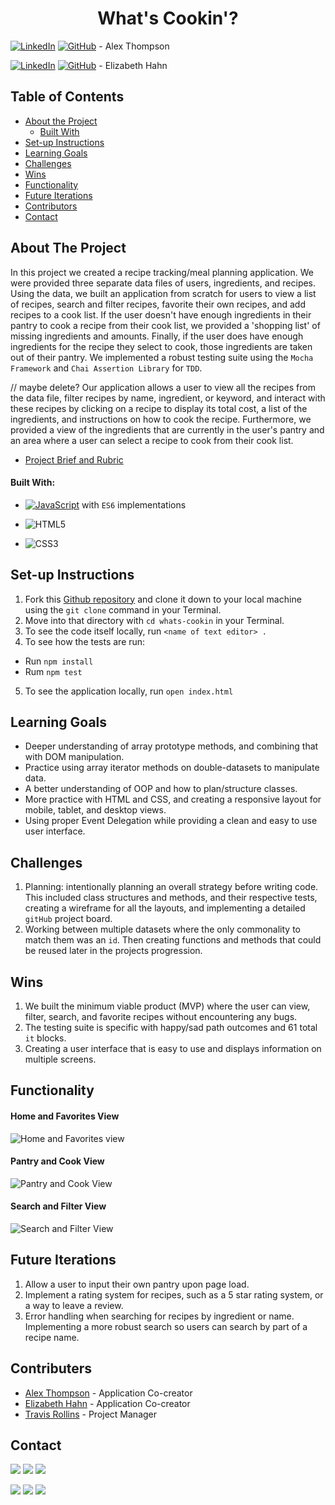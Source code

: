 <p align="center">
  <a href="https://github.com/alexthompson207/whats-cookin">
    <!-- <img src="images/logo.png" alt="Logo" width="80" height="80"> -->
  </a>

  <h1 align="center">What's Cookin'?</h1>
  
  
[![LinkedIn](https://img.shields.io/badge/-LinkedIn-black.svg?style=flat-square&logo=linkedin&colorB=555)](https://www.linkedin.com/in/alex-thompson-309070a2/ ) [![GitHub](https://img.shields.io/badge/GitHub-black.svg?&style=flat-square&logo=github&logoColor=white)](https://github.com/alexthompson207) - Alex Thompson

[![LinkedIn](https://img.shields.io/badge/-LinkedIn-black.svg?style=flat-square&logo=linkedin&colorB=555)](https://www.linkedin.com/in/elizabeth-s-hahn/) [![GitHub](https://img.shields.io/badge/GitHub-black.svg?&style=flat-square&logo=github&logoColor=white)](https://github.com/elizhahn) - Elizabeth Hahn




## Table of Contents

- [About the Project](#about-the-project)
  - [Built With](#built-with)
- [Set-up Instructions](#set-up-instructions)
- [Learning Goals](#learning-goals)
- [Challenges](#challenges)
- [Wins](#wins)
- [Functionality](#functionality)
- [Future Iterations](#future-iterations)
- [Contributors](#contributors)
- [Contact](#contact)

## About The Project

In this project we created a recipe tracking/meal planning application. We were provided three separate data files of users, ingredients, and recipes. Using the data, we built an application from scratch for users to view a list of recipes, search and filter recipes, favorite their own recipes, and add recipes to a cook list. If the user doesn't have enough ingredients in their pantry to cook a recipe from their cook list, we provided a 'shopping list' of missing ingredients and amounts. Finally, if the user does have enough ingredients for the recipe they select to cook, those ingredients are taken out of their pantry. We implemented a robust testing suite using the `Mocha Framework` and `Chai Assertion Library` for `TDD`.

// maybe delete? Our application allows a user to view all the recipes from the data file, filter recipes by name, ingredient, or keyword, and interact with these recipes by clicking on a recipe to display its total cost, a list of the ingredients, and instructions on how to cook the recipe. Furthermore, we provided a view of the ingredients that are currently in the user's pantry and an area where a user can select a recipe to cook from their cook list. 

- [Project Brief and Rubric](https://frontend.turing.io/projects/whats-cookin.html)

  

#### Built With:

- [![JavaScript](https://img.shields.io/badge/-JavaScript-black?style=flat-square&logo=javascript)](https://www.javascript.com/) with `ES6` implementations

- ![HTML5](https://img.shields.io/badge/-HTML5-black?style=flat-square&logo=html5&logoColor=white)

- ![CSS3](https://img.shields.io/badge/-CSS3-black?style=flat-square&logo=css3)

  

## Set-up Instructions

1. Fork this [Github repository](https://github.com/alexthompson207/whats-cookin) and clone it down to your local machine using the `git clone` command in your Terminal.
2. Move into that directory with `cd whats-cookin` in your Terminal.
3. To see the code itself locally, run `<name of text editor> .`
4. To see how the tests are run:
  - Run `npm install`
  - Rum `npm test`
5. To see the application locally, run `open index.html` 



## Learning Goals
- Deeper understanding of array prototype methods, and combining that with DOM manipulation.
- Practice using array iterator methods on double-datasets to manipulate data.
- A better understanding of OOP and how to plan/structure classes.
- More practice with HTML and CSS, and creating a responsive layout for mobile, tablet, and desktop views.
- Using proper Event Delegation while providing a clean and easy to use user interface. 



## Challenges

1. Planning: intentionally planning an overall strategy before writing code. This included class structures and methods, and their respective tests, creating a wireframe for all the layouts, and implementing a detailed `gitHub` project board.
2. Working between multiple datasets where the only commonality to match them was an `id`. Then creating functions and methods that could be reused later in the projects progression. 




## Wins

1. We built the minimum viable product (MVP) where the user can view, filter, search, and favorite recipes without encountering any bugs.
2. The testing suite is specific with happy/sad path outcomes and 61 total `it` blocks.
3. Creating a user interface that is easy to use and displays information on multiple screens.


## Functionality

#### Home and Favorites View
![Home and Favorites view](https://media.giphy.com/media/67eOsnDMA2vhXbdBM0/giphy.gif)

#### Pantry and Cook View
![Pantry and Cook View](https://media.giphy.com/media/sTtMez9JeFZ4gfm9vb/giphy.gif)

#### Search and Filter View
![Search and Filter View](https://media.giphy.com/media/basvGg5oYpMPd5qCN2/giphy.gif)



## Future Iterations

1. Allow a user to input their own pantry upon page load.
2. Implement a rating system for recipes, such as a 5 star rating system, or a way to leave a review.
3. Error handling when searching for recipes by ingredient or name. Implementing a more robust search so users can search by part of a recipe name.



## Contributers

* [Alex Thompson](https://github.com/alexthompson207) - Application Co-creator
* [Elizabeth Hahn](https://github.com/elizhahn) - Application Co-creator
* [Travis Rollins](https://github.com/Kalikoze) - Project Manager

## Contact

[<img src="https://img.shields.io/badge/LinkedIn-alex--thompson-informational?style=for-the-badge&labelColor=black&logo=linkedin&logoColor=0077b5&&color=0077b5"/>][linkedin]
[<img src="https://img.shields.io/badge/Gmail-ahthomps1@gmail.com-informational?style=for-the-badge&labelColor=black&logoColor=d14836&logo=microsoft&color=d14836"/>][gmail]
[<img src="https://img.shields.io/badge/Github-AlexThompson207-informational?style=for-the-badge&labelColor=black&logo=github&color=7d88e6"/>][github]

[<img src="https://img.shields.io/badge/LinkedIn-elizabeth--hahn-informational?style=for-the-badge&labelColor=black&logo=linkedin&logoColor=0077b5&&color=0077b5"/>][linkedin2]
[<img src="https://img.shields.io/badge/Gmail-elizshahn@gmail.com-informational?style=for-the-badge&labelColor=black&logoColor=d14836&logo=microsoft&color=d14836"/>][gmail2]
[<img src="https://img.shields.io/badge/Github-elizhahn-informational?style=for-the-badge&labelColor=black&logo=github&color=7d88e6"/>][github2]



<!-- Personal Definitions  -->

[linkedin]: https://www.linkedin.com/in/alex-thompson-309070a2/
[Gmail]: mailto:ahthomps1@gmail.com
[github]: https://github.com/alexthompson207
[linkedin2]: https://www.linkedin.com/in/elizabeth-s-hahn/
[Gmail2]: mailto:elizshahn@gmail.com
[github2]: https://github.com/elizhahn
